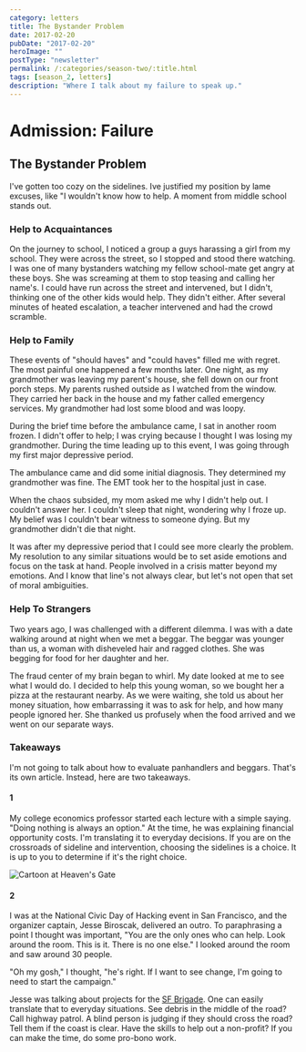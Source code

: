 ```yaml
---
category: letters
title: The Bystander Problem
date: 2017-02-20
pubDate: "2017-02-20"
heroImage: ""
postType: "newsletter"
permalink: /:categories/season-two/:title.html
tags: [season_2, letters]
description: "Where I talk about my failure to speak up."
---
```


# Admission: Failure

## The Bystander Problem

I've gotten too cozy on the sidelines. Ive justified my position by lame excuses, like "I wouldn't know how to help. A moment from middle school stands out.

### Help to Acquaintances

On the journey to school, I noticed a group a guys harassing a girl from my school. They were across the street, so I stopped and stood there watching. I was one of many bystanders watching my fellow school-mate get angry at these boys. She was screaming at them to stop teasing and calling her name's. I could have run across the street and intervened, but I didn't, thinking one of the other kids would help. They didn't either. After several minutes of heated escalation, a teacher intervened and had the crowd scramble.

### Help to Family

These events of "should haves" and "could haves" filled me with regret. The most painful one happened a few months later. One night, as my grandmother was leaving my parent's house, she fell down on our front porch steps. My parents rushed outside as I watched from the window. They carried her back in the house and my father called emergency services. My grandmother had lost some blood and was loopy.

During the brief time before the ambulance came, I sat in another room frozen. I didn't offer to help; I was crying because I thought I was losing my grandmother. During the time leading up to this event, I was going through my first major depressive period.

The ambulance came and did some initial diagnosis. They determined my grandmother was fine. The EMT took her to the hospital just in case.

When the chaos subsided, my mom asked me why I didn't help out. I couldn't answer her. I couldn't sleep that night, wondering why I froze up. My belief was I couldn't bear witness to someone dying. But my grandmother didn't die that night.

It was after my depressive period that I could see more clearly the problem. My resolution to any similar situations would be to set aside emotions and focus on the task at hand. People involved in a crisis matter beyond my emotions. And I know that line's not always clear, but let's not open that set of moral ambiguities.

### Help To Strangers

Two years ago, I was challenged with a different dilemma. I was with a date walking around at night when we met a beggar. The beggar was younger than us, a woman with disheveled hair and ragged clothes. She was begging for food for her daughter and her.

The fraud center of my brain began to whirl. My date looked at me to see what I would do. I decided to help this young woman, so we bought her a pizza at the restaurant nearby. As we were waiting, she told us about her money situation, how embarrassing it was to ask for help, and how many people ignored her. She thanked us profusely when the food arrived and we went on our separate ways.

### Takeaways

I'm not going to talk about how to evaluate panhandlers and beggars. That's its own article. Instead, here are two takeaways.

#### 1

My college economics professor started each lecture with a simple saying. "Doing nothing is always an option." At the time, he was explaining financial opportunity costs. I'm translating it to everyday decisions. If you are on the crossroads of sideline and intervention, choosing the sidelines is a choice. It is up to you to determine if it's the right choice.

![Cartoon at Heaven's Gate](http://gallery.tinyletterapp.com/b7acb1dd09358f1ed19f16a562a005fc08d42511/images/b7cc48a9-814b-4b97-b651-cca69ab1f675.png)

#### 2

I was at the National Civic Day of Hacking event in San Francisco, and the organizer captain, Jesse Biroscak, delivered an outro. To paraphrasing a point I thought was important, "You are the only ones who can help. Look around the room. This is it. There is no one else." I looked around the room and saw around 30 people.

"Oh my gosh," I thought, "he's right. If I want to see change, I'm going to need to start the campaign."

Jesse was talking about projects for the [SF Brigade](http://codeforsanfrancisco.org/). One can easily translate that to everyday situations. See debris in the middle of the road? Call highway patrol. A blind person is judging if they should cross the road? Tell them if the coast is clear. Have the skills to help out a non-profit? If you can make the time, do some pro-bono work.  
